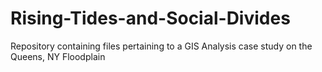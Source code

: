 # Rising-Tides-and-Social-Divides
Repository containing files pertaining to a GIS Analysis case study on the Queens, NY Floodplain
